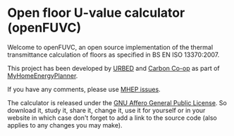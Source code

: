 # Open floor U-value calculator (openFUVC)

Welcome to openFUVC, an open source implementation of the thermal transmittance calculation of floors as specified in BS EN ISO 13370:2007.

This project has been developed by [URBED](http://urbed.coop/) and [Carbon Co-op](http://carbon.coop/) as part of [MyHomeEnergyPlanner](https://github.com/emoncms/MyHomeEnergyPlanner).

If you have any comments, please use [MHEP issues](https://github.com/emoncms/MyHomeEnergyPlanner/issues).

The calculator is released under the [GNU Affero General Public License](https://www.gnu.org/licenses/agpl-3.0.en.html). So download it, study it, share it, change it, use it for yourself or in your website in which case don't forget to add a link to the <a rehf="https://github.com/carboncoop/openFUVC">source code</a> (also applies to any changes you may make).


